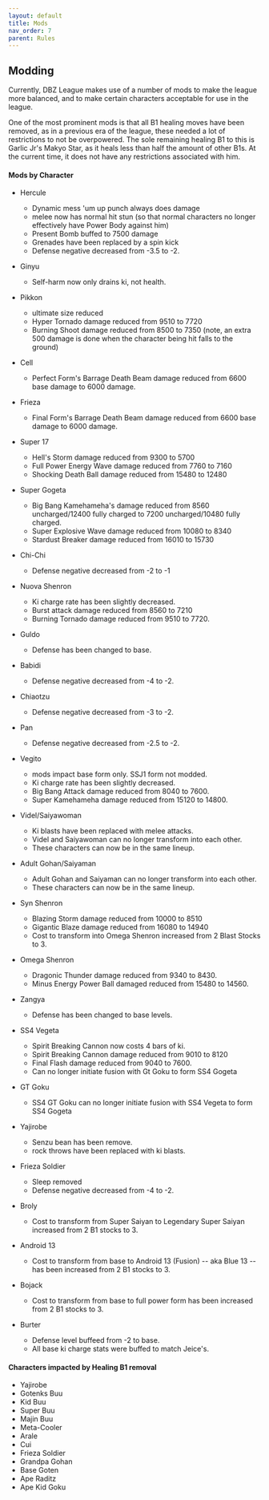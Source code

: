 ```yaml
---
layout: default
title: Mods
nav_order: 7
parent: Rules
---
```

## Modding

Currently, DBZ League makes use of a number of mods to make the league more balanced, and to make certain characters acceptable for use in the league.

One of the most prominent mods is that all B1 healing moves have been removed, as in a previous era of the league, these needed a lot of restrictions to not be overpowered. 
The sole remaining healing B1 to this is Garlic Jr's Makyo Star, as it heals less than half the amount of other B1s. At the current time, it does not have any restrictions associated with him.

#### Mods by Character

- Hercule
    - Dynamic mess 'um up punch always does damage
    - melee now has normal hit stun (so that normal characters no longer effectively have Power Body against him)
    - Present Bomb buffed to 7500 damage
    - Grenades have been replaced by a spin kick
    - Defense negative decreased from -3.5 to -2.
- Ginyu
    - Self-harm now only drains ki, not health.
- Pikkon
    - ultimate size reduced
    - Hyper Tornado damage reduced from 9510 to 7720
    - Burning Shoot damage reduced from 8500 to 7350 (note, an extra 500 damage is done when the character being hit falls to the ground)
- Cell
    - Perfect Form's Barrage Death Beam damage reduced from 6600 base damage to 6000 damage.
- Frieza
    - Final Form's Barrage Death Beam damage reduced from 6600 base damage to 6000 damage.
- Super 17
    - Hell's Storm damage reduced from 9300 to 5700 
    - Full Power Energy Wave damage reduced from 7760 to 7160
    - Shocking Death Ball damage reduced from 15480 to 12480
- Super Gogeta
    - Big Bang Kamehameha's damage reduced from 8560 uncharged/12400 fully charged to 7200 uncharged/10480 fully charged.
    - Super Explosive Wave damage reduced from 10080 to 8340
    - Stardust Breaker damage reduced from 16010 to 15730
- Chi-Chi
    - Defense negative decreased from -2 to -1
- Nuova Shenron
    - Ki charge rate has been slightly decreased.
    - Burst attack damage reduced from 8560 to 7210
    - Burning Tornado damage reduced from 9510 to 7720.
- Guldo 
    - Defense has been changed to base.
- Babidi
    - Defense negative decreased from -4 to -2.
- Chiaotzu
    - Defense negative decreased from -3 to -2.
- Pan
    - Defense negative decreased from -2.5 to -2.
- Vegito 
    - mods impact base form only. SSJ1 form not modded.
    - Ki charge rate has been slightly decreased.
    - Big Bang Attack damage reduced from 8040 to 7600.
    - Super Kamehameha damage reduced from 15120 to 14800.
- Videl/Saiyawoman
    - Ki blasts have been replaced with melee attacks.
    - Videl and Saiyawoman can no longer transform into each other.
    - These characters can now be in the same lineup.
- Adult Gohan/Saiyaman
    - Adult Gohan and Saiyaman can no longer transform into each other.
    - These characters can now be in the same lineup.
- Syn Shenron
    - Blazing Storm damage reduced from 10000 to 8510
    - Gigantic Blaze damage reduced from 16080 to 14940
    - Cost to transform into Omega Shenron increased from 2 Blast Stocks to 3.
- Omega Shenron
  - Dragonic Thunder damage reduced from 9340 to 8430.
  - Minus Energy Power Ball damaged reduced from 15480 to 14560.
- Zangya
    - Defense has been changed to base levels.
- SS4 Vegeta
    - Spirit Breaking Cannon now costs 4 bars of ki.
    - Spirit Breaking Cannon damage reduced from 9010 to 8120
    - Final Flash damage reduced from 9040 to 7600.
    - Can no longer initiate fusion with Gt Goku to form SS4 Gogeta
- GT Goku
    - SS4 GT Goku can no longer initiate fusion with SS4 Vegeta to form SS4 Gogeta

- Yajirobe
    - Senzu bean has been remove.
    - rock throws have been replaced with ki blasts.
- Frieza Soldier
    - Sleep removed
    - Defense negative decreased from -4 to -2.

- Broly
    - Cost to transform from Super Saiyan to Legendary Super Saiyan increased from 2 B1 stocks to 3.
- Android 13
    - Cost to transform from base to Android 13 (Fusion) -- aka Blue 13 -- has been increased from 2 B1 stocks to 3.
- Bojack
    - Cost to transform from base to full power form has been increased from 2 B1 stocks to 3.

- Burter
    - Defense level buffeed from -2 to base.
    - All base ki charge stats were buffed to match Jeice's.
  
#### Characters impacted by Healing B1 removal
 
 - Yajirobe
 - Gotenks Buu
 - Kid Buu
 - Super Buu
 - Majin Buu
 - Meta-Cooler
 - Arale
 - Cui
 - Frieza Soldier
 - Grandpa Gohan
 - Base Goten
 - Ape Raditz
 - Ape Kid Goku
 